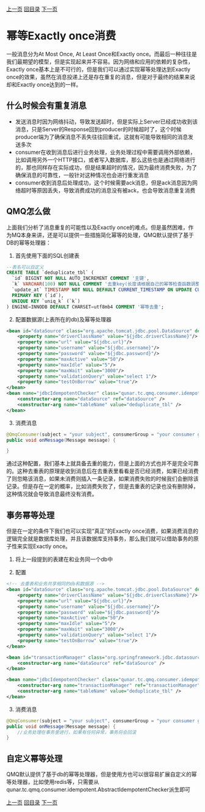 [上一页](consumer.md)
[回目录](../../README_QMQ.md)
[下一页](net.md)

# 幂等Exactly once消费
一般消息分为At Most Once, At Least Once和Exactly once。而最后一种往往是我们最期望的模型，但是实现起来并不容易。因为网络和应用的依赖的复杂性，Exactly once基本上是不可行的，但是我们可以通过实现幂等处理达到Exactly once的效果，虽然在消息投递上还是存在重复的消息，但是对于最终的结果来说却和Exactly once达到的一样。

## 什么时候会有重复消息
* 发送消息时因为网络抖动，导致发送超时，但是实际上Server已经成功收到该消息，只是Server的Response回到producer的时候超时了，这个时候producer端为了确保消息不丢失往往回重试，这就有可能导致相同的消息发送多次
* consumer在收到消息后进行业务处理，业务处理过程中需要调用外部依赖，比如调用另外一个HTTP接口，或者写入数据库，那么这些也是通过网络进行的，那也同样存在实际成功，但是结果超时的情况，因为最终消费失败，为了确保消息的可靠性，一般针对这种情况也会进行重发消息
* consumer收到消息后处理成功，这个时候需要ack消息，但是ack消息因为网络超时等原因丢失，导致消费成功的消息没有被ack，也会导致消息重复消费

## QMQ怎么做
上面我们分析了消息重复的可能性以及Exactly once的难点。但是虽然困难，作为MQ本身来讲，还是可以提供一些措施简化幂等的处理，QMQ默认提供了基于DB的幂等处理器：

1. 首先使用下面的SQL创建表
```sql
--表名可以自定义
CREATE TABLE `deduplicate_tbl` (
  `id` BIGINT NOT NULL AUTO_INCREMENT COMMENT '主键',
  `k` VARCHAR(100) NOT NULL COMMENT '去重key(长度请根据自己的幂等检查函数调整)',
  `update_at` TIMESTAMP NOT NULL DEFAULT CURRENT_TIMESTAMP ON UPDATE CURRENT_TIMESTAMP COMMENT '更新时间',
  PRIMARY KEY (`id`),
  UNIQUE KEY `uniq_k` (`k`)
) ENGINE=INNODB DEFAULT CHARSET=utf8mb4 COMMENT '幂等去重';
```
2. 配置数据源(上表所在的db)及幂等处理器
```xml
<bean id="dataSource" class="org.apache.tomcat.jdbc.pool.DataSource" destroy-method="close">
    <property name="driverClassName" value="${jdbc.driverClassName}"/>
    <property name="url" value="${jdbc.url}"/>
    <property name="username" value="${jdbc.username}"/>
    <property name="password" value="${jdbc.password}"/>
    <property name="maxActive" value="50"/>
    <property name="maxIdle" value="5"/>
    <property name="maxWait" value="3000"/>
    <property name="validationQuery" value="select 1"/>
    <property name="testOnBorrow" value="true"/>
</bean>
<bean name="jdbcIdempotentChecker" class="qunar.tc.qmq.consumer.idempotent.JdbcIdempotentChecker">
    <constructor-arg name="dataSource" ref="dataSource" />
    <constructor-arg name="tableName" value="deduplicate_tbl" />
</bean>
```
3. 消费消息
```java
@QmqConsumer(subject = "your subject", consumerGroup = "your consumer group", idempotentChecker = "jdbcIdempotentChecker")
public void onMessage(Message message) {

}
```

通过这种配置，我们基本上就具备去重的能力，但是上面的方式也并不是完全可靠的。这种去重表的原理是收到消息后在去重表里看看是否已经消费，如果已经消费了则忽略该消息，如果未消费则插入一条记录，如果消费失败的时候我们会删除该记录。但是存在一定的概率，比如消费失败了，但是去重表的记录也没有删除掉，这种情况就会导致消息最终没有消费。

## 事务幂等处理
但是在一定的条件下我们也可以实现“真正”的Exactly once消费，如果消费消息的逻辑完全就是数据库处理，并且该数据库支持事务，那么我们就可以借助事务的原子性来实现Exactly once。

1. 将上一段提到的表建在和业务同一个db中

2. 配置

```xml
<!-- 去重表和业务共享相同的db和数据源 -->
<bean id="dataSource" class="org.apache.tomcat.jdbc.pool.DataSource" destroy-method="close">
    <property name="driverClassName" value="${jdbc.driverClassName}"/>
    <property name="url" value="${jdbc.url}"/>
    <property name="username" value="${jdbc.username}"/>
    <property name="password" value="${jdbc.password}"/>
    <property name="maxActive" value="50"/>
    <property name="maxIdle" value="5"/>
    <property name="maxWait" value="3000"/>
    <property name="validationQuery" value="select 1"/>
    <property name="testOnBorrow" value="true"/>
</bean>

<bean id="transactionManager" class="org.springframework.jdbc.datasource.DataSourceTransactionManager">
    <constructor-arg name="dataSource" ref="dataSource" />
</bean>

<bean name="jdbcIdempotentChecker" class="qunar.tc.qmq.consumer.idempotent.TransactionalJdbcIdempotentChecker">
    <constructor-arg name="transactionManager" ref="transactionManager" />
    <constructor-arg name="tableName" value="deduplicate_tbl" />
</bean>
```

3. 消费消息
```java
@QmqConsumer(subject = "your subject", consumerGroup = "your consumer group", idempotentChecker = "jdbcIdempotentChecker")
public void onMessage(Message message) {
    //业务处理在事务里进行，如果有任何异常，事务将会回滚
}
```

## 自定义幂等处理
QMQ默认提供了基于db的幂等处理器，但是使用方也可以很容易扩展自定义的幂等处理器，比如使用redis等，只需要从qunar.tc.qmq.consumer.idempotent.AbstractIdempotentChecker派生即可


[上一页](consumer.md)
[回目录](../../README_QMQ.md)
[下一页](net.md)
